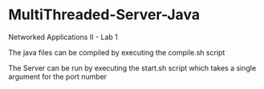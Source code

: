 MultiThreaded-Server-Java
=========================

Networked Applications II - Lab 1

The java files can be compiled by executing the compile.sh script

The Server can be run by executing the start.sh script which takes a single argument for the port number